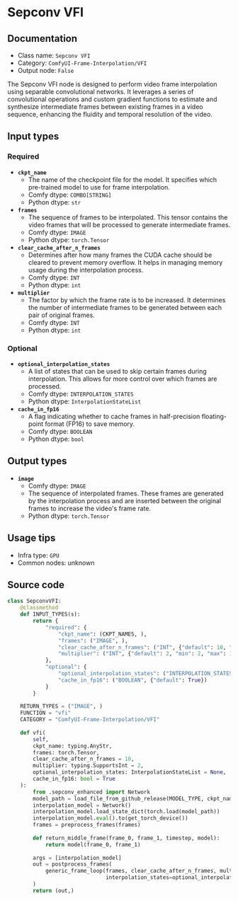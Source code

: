 # Sepconv VFI
## Documentation
- Class name: `Sepconv VFI`
- Category: `ComfyUI-Frame-Interpolation/VFI`
- Output node: `False`

The Sepconv VFI node is designed to perform video frame interpolation using separable convolutional networks. It leverages a series of convolutional operations and custom gradient functions to estimate and synthesize intermediate frames between existing frames in a video sequence, enhancing the fluidity and temporal resolution of the video.
## Input types
### Required
- **`ckpt_name`**
    - The name of the checkpoint file for the model. It specifies which pre-trained model to use for frame interpolation.
    - Comfy dtype: `COMBO[STRING]`
    - Python dtype: `str`
- **`frames`**
    - The sequence of frames to be interpolated. This tensor contains the video frames that will be processed to generate intermediate frames.
    - Comfy dtype: `IMAGE`
    - Python dtype: `torch.Tensor`
- **`clear_cache_after_n_frames`**
    - Determines after how many frames the CUDA cache should be cleared to prevent memory overflow. It helps in managing memory usage during the interpolation process.
    - Comfy dtype: `INT`
    - Python dtype: `int`
- **`multiplier`**
    - The factor by which the frame rate is to be increased. It determines the number of intermediate frames to be generated between each pair of original frames.
    - Comfy dtype: `INT`
    - Python dtype: `int`
### Optional
- **`optional_interpolation_states`**
    - A list of states that can be used to skip certain frames during interpolation. This allows for more control over which frames are processed.
    - Comfy dtype: `INTERPOLATION_STATES`
    - Python dtype: `InterpolationStateList`
- **`cache_in_fp16`**
    - A flag indicating whether to cache frames in half-precision floating-point format (FP16) to save memory.
    - Comfy dtype: `BOOLEAN`
    - Python dtype: `bool`
## Output types
- **`image`**
    - Comfy dtype: `IMAGE`
    - The sequence of interpolated frames. These frames are generated by the interpolation process and are inserted between the original frames to increase the video's frame rate.
    - Python dtype: `torch.Tensor`
## Usage tips
- Infra type: `GPU`
- Common nodes: unknown


## Source code
```python
class SepconvVFI:
    @classmethod
    def INPUT_TYPES(s):
        return {
            "required": {
                "ckpt_name": (CKPT_NAMES, ),
                "frames": ("IMAGE", ),
                "clear_cache_after_n_frames": ("INT", {"default": 10, "min": 1, "max": 1000}),
                "multiplier": ("INT", {"default": 2, "min": 2, "max": 1000})
            },
            "optional": {
                "optional_interpolation_states": ("INTERPOLATION_STATES", ),
                "cache_in_fp16": ("BOOLEAN", {"default": True})
            }
        }
    
    RETURN_TYPES = ("IMAGE", )
    FUNCTION = "vfi"
    CATEGORY = "ComfyUI-Frame-Interpolation/VFI"
    
    def vfi(
        self,
        ckpt_name: typing.AnyStr,
        frames: torch.Tensor,
        clear_cache_after_n_frames = 10,
        multiplier: typing.SupportsInt = 2,
        optional_interpolation_states: InterpolationStateList = None,
        cache_in_fp16: bool = True
    ):
        from .sepconv_enhanced import Network
        model_path = load_file_from_github_release(MODEL_TYPE, ckpt_name)
        interpolation_model = Network()
        interpolation_model.load_state_dict(torch.load(model_path))
        interpolation_model.eval().to(get_torch_device())
        frames = preprocess_frames(frames)
        
        def return_middle_frame(frame_0, frame_1, timestep, model):
            return model(frame_0, frame_1)
        
        args = [interpolation_model]
        out = postprocess_frames(
            generic_frame_loop(frames, clear_cache_after_n_frames, multiplier, return_middle_frame, *args, 
                               interpolation_states=optional_interpolation_states, use_timestep=False, dtype=torch.float16 if cache_in_fp16 else torch.float32)
        )
        return (out,)

```
